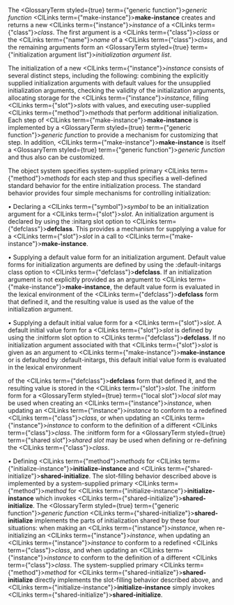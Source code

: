  



The <GlossaryTerm styled={true} term={"generic function"}><i>generic function</i></GlossaryTerm> <ClLinks  term={"make-instance"}><b>make-instance</b></ClLinks> creates and returns a new <ClLinks  term={"instance"}><i>instance</i></ClLinks> of a <ClLinks  term={"class"}><i>class</i></ClLinks>. The first argument is a <ClLinks  term={"class"}><i>class</i></ClLinks> or the <ClLinks  term={"name"}><i>name</i></ClLinks> of a <ClLinks  term={"class"}><i>class</i></ClLinks>, and the remaining arguments form an <GlossaryTerm styled={true} term={"initialization argument list"}><i>initialization argument list</i></GlossaryTerm>. 



The initialization of a new <ClLinks  term={"instance"}><i>instance</i></ClLinks> consists of several distinct steps, including the following: combining the explicitly supplied initialization arguments with default values for the unsupplied initialization arguments, checking the validity of the initialization arguments, allocating storage for the <ClLinks  term={"instance"}><i>instance</i></ClLinks>, filling <ClLinks  term={"slot"}><i>slots</i></ClLinks> with values, and executing user-supplied <ClLinks  term={"method"}><i>methods</i></ClLinks> that perform additional initialization. Each step of <ClLinks  term={"make-instance"}><b>make-instance</b></ClLinks> is implemented by a <GlossaryTerm styled={true} term={"generic function"}><i>generic function</i></GlossaryTerm> to provide a mechanism for customizing that step. In addition, <ClLinks  term={"make-instance"}><b>make-instance</b></ClLinks> is itself a <GlossaryTerm styled={true} term={"generic function"}><i>generic function</i></GlossaryTerm> and thus also can be customized. 



The object system specifies system-supplied primary <ClLinks  term={"method"}><i>methods</i></ClLinks> for each step and thus specifies a well-defined standard behavior for the entire initialization process. The standard behavior provides four simple mechanisms for controlling initialization: 



*•* Declaring a <ClLinks  term={"symbol"}><i>symbol</i></ClLinks> to be an initialization argument for a <ClLinks  term={"slot"}><i>slot</i></ClLinks>. An initialization argument is declared by using the :initarg slot option to <ClLinks  term={"defclass"}><b>defclass</b></ClLinks>. This provides a mechanism for supplying a value for a <ClLinks  term={"slot"}><i>slot</i></ClLinks> in a call to <ClLinks  term={"make-instance"}><b>make-instance</b></ClLinks>. 



*•* Supplying a default value form for an initialization argument. Default value forms for initialization arguments are defined by using the :default-initargs class option to <ClLinks  term={"defclass"}><b>defclass</b></ClLinks>. If an initialization argument is not explicitly provided as an argument to <ClLinks  term={"make-instance"}><b>make-instance</b></ClLinks>, the default value form is evaluated in the lexical environment of the <ClLinks  term={"defclass"}><b>defclass</b></ClLinks> form that defined it, and the resulting value is used as the value of the initialization argument. 



*•* Supplying a default initial value form for a <ClLinks  term={"slot"}><i>slot</i></ClLinks>. A default initial value form for a <ClLinks  term={"slot"}><i>slot</i></ClLinks> is defined by using the :initform slot option to <ClLinks  term={"defclass"}><b>defclass</b></ClLinks>. If no initialization argument associated with that <ClLinks  term={"slot"}><i>slot</i></ClLinks> is given as an argument to <ClLinks  term={"make-instance"}><b>make-instance</b></ClLinks> or is defaulted by :default-initargs, this default initial value form is evaluated in the lexical environment 



of the <ClLinks  term={"defclass"}><b>defclass</b></ClLinks> form that defined it, and the resulting value is stored in the <ClLinks  term={"slot"}><i>slot</i></ClLinks>. The :initform form for a <GlossaryTerm styled={true} term={"local slot"}><i>local slot</i></GlossaryTerm> may be used when creating an <ClLinks  term={"instance"}><i>instance</i></ClLinks>, when updating an <ClLinks  term={"instance"}><i>instance</i></ClLinks> to conform to a redefined <ClLinks  term={"class"}><i>class</i></ClLinks>, or when updating an <ClLinks  term={"instance"}><i>instance</i></ClLinks> to conform to the definition of a different <ClLinks  term={"class"}><i>class</i></ClLinks>. The :initform form for a <GlossaryTerm styled={true} term={"shared slot"}><i>shared slot</i></GlossaryTerm> may be used when defining or re-defining the <ClLinks  term={"class"}><i>class</i></ClLinks>. 



*•* Defining <ClLinks  term={"method"}><i>methods</i></ClLinks> for <ClLinks  term={"initialize-instance"}><b>initialize-instance</b></ClLinks> and <ClLinks  term={"shared-initialize"}><b>shared-initialize</b></ClLinks>. The slot-filling behavior described above is implemented by a system-supplied primary <ClLinks  term={"method"}><i>method</i></ClLinks> for <ClLinks  term={"initialize-instance"}><b>initialize-instance</b></ClLinks> which invokes <ClLinks  term={"shared-initialize"}><b>shared-initialize</b></ClLinks>. The <GlossaryTerm styled={true} term={"generic function"}><i>generic function</i></GlossaryTerm> <ClLinks  term={"shared-initialize"}><b>shared-initialize</b></ClLinks> implements the parts of initialization shared by these four situations: when making an <ClLinks  term={"instance"}><i>instance</i></ClLinks>, when re-initializing an <ClLinks  term={"instance"}><i>instance</i></ClLinks>, when updating an <ClLinks  term={"instance"}><i>instance</i></ClLinks> to conform to a redefined <ClLinks  term={"class"}><i>class</i></ClLinks>, and when updating an <ClLinks  term={"instance"}><i>instance</i></ClLinks> to conform to the definition of a different <ClLinks  term={"class"}><i>class</i></ClLinks>. The system-supplied primary <ClLinks  term={"method"}><i>method</i></ClLinks> for <ClLinks  term={"shared-initialize"}><b>shared-initialize</b></ClLinks> directly implements the slot-filling behavior described above, and <ClLinks  term={"initialize-instance"}><b>initialize-instance</b></ClLinks> simply invokes <ClLinks  term={"shared-initialize"}><b>shared-initialize</b></ClLinks>. 







 



 



